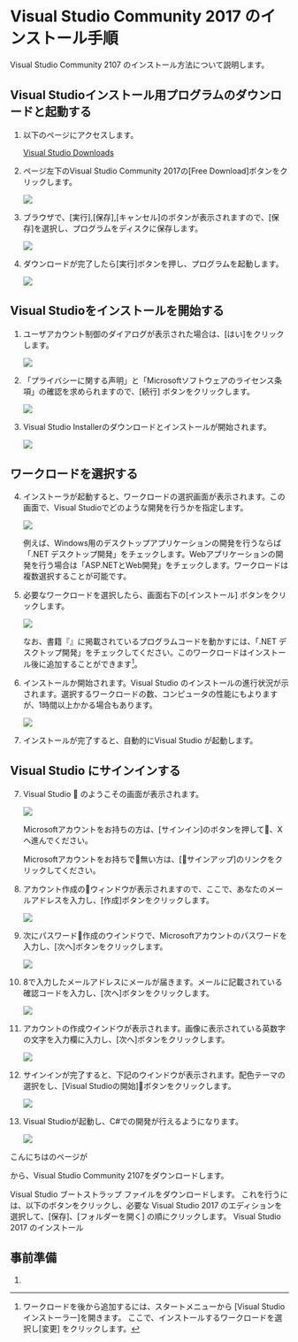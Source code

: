 # Visual Studio Community 2017 のインストール手順

Visual Studio Community 2107 のインストール方法について説明します。

## Visual Studioインストール用プログラムのダウンロードと起動する

1. 以下のページにアクセスします。

    [Visual Studio Downloads](https://visualstudio.microsoft.com/ja/downloads)

2. ページ左下のVisual Studio Community 2017の[Free Download]ボタンをクリックします。

    ![](images/vsinstall01.png)

3. ブラウザで、[実行],[保存],[キャンセル]のボタンが表示されますので、[保存]を選択し、プログラムをディスクに保存します。

    ![](images/vsinstall02.png)

4. ダウンロードが完了したら[実行]ボタンを押し、プログラムを起動します。

    ![](images/vsinstall03.png)

## Visual Studioをインストールを開始する

1. ユーザアカウント制御のダイアログが表示された場合は、[はい]をクリックします。

    ![](images/vsinstall04.png)


2. 「プライバシーに関する声明」と「Microsoftソフトウェアのライセンス条項」の確認を求められますので、[続行] ボタンをクリックします。

    ![](images/vsinstall05.png)

3. Visual Studio Installerのダウンロードとインストールが開始されます。

    ![](images/vsinstall06.png)

## ワークロードを選択する

4. インストーラが起動すると、ワークロードの選択画面が表示されます。この画面で、Visual Studioでどのような開発を行うかを指定します。

    ![](images/vsinstall07.png)

   例えば、Windows用のデスクトップアプリケーションの開発を行うならば「.NET デスクトップ開発」をチェックします。Webアプリケーションの開発を行う場合は「ASP.NETとWeb開発」をチェックします。ワークロードは複数選択することが可能です。 
   
5. 必要なワークロードを選択したら、画面右下の[インストール] ボタンをクリックします。

    ![](images/vsinstall08.png)

    なお、書籍『』に掲載されているプログラムコードを動かすには、「.NET デスクトップ開発」をチェックしてください。このワークロードはインストール後に追加することができます[^1]。

6. インストールか開始されます。Visual Studio のインストールの進行状況が示されます。選択するワークロードの数、コンピュータの性能にもよりますが、1時間以上かかる場合もあります。

    ![](images/vsinstall09.png)

7. インストールが完了すると、自動的にVisual Studio が起動します。


## Visual Studio にサインインする

7. Visual Studio  のようこその画面が表示されます。

    ![](images/vsinstall10.png)


    Microsoftアカウントをお持ちの方は、[サインイン]のボタンを押して、Xへ進んでください。

    Microsoftアカウントをお持ちで無い方は、[サインアップ]のリンクをクリックしてください。

8. アカウント作成のウィンドウが表示されますので、ここで、あなたのメールアドレスを入力し、[作成]ボタンをクリックします。

    ![](images/vsinstall11.png)

9. 次にパスワード作成のウインドウで、Microsoftアカウントのパスワードを入力し、[次へ]ボタンをクリックします。

    ![](images/vsinstall12.png)


10. 8で入力したメールアドレスにメールが届きます。メールに記載されている確認コードを入力し、[次へ]ボタンをクリックします。

    ![](images/vsinstall13.png)

11. アカウントの作成ウインドウが表示されます。画像に表示されている英数字の文字を入力欄に入力し、[次へ]ボタンをクリックします。

    ![](images/vsinstall14.png)


12. サインインが完了すると、下記のウインドウが表示されます。配色テーマの選択をし、[Visual Studioの開始]ボタンをクリックします。

    ![](images/vsinstall15.png)

1. Visual Studioが起動し、C#での開発が行えるようになります。

    ![](images/vsinstall16.png)


こんにちはのページが


[^1]: ワークロードを後から追加するには、スタートメニューから [Visual Studio インストーラー]を開きます。 ここで、インストールするワークロードを選択し[変更] をクリックします。


から、Visual Studio Community 2107をダウンロードします。

Visual Studio ブートストラップ ファイルをダウンロードします。 これを行うには、以下のボタンをクリックし、必要な Visual Studio 2017 のエディションを選択して、[保存]、[フォルダーを開く] の順にクリックします。
Visual Studio 2017 のインストール

## 事前準備

1. 
